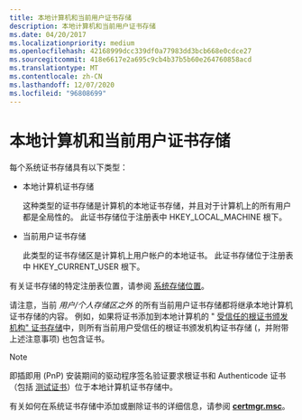 ```yaml
---
title: 本地计算机和当前用户证书存储
description: 本地计算机和当前用户证书存储
ms.date: 04/20/2017
ms.localizationpriority: medium
ms.openlocfilehash: 42168999dcc339df0a77983dd3bcb668e0cdce27
ms.sourcegitcommit: 418e6617e2a695c9cb4b37b5b60e264760858acd
ms.translationtype: MT
ms.contentlocale: zh-CN
ms.lasthandoff: 12/07/2020
ms.locfileid: "96808699"
---
```

# <a name="local-machine-and-current-user-certificate-stores"></a>本地计算机和当前用户证书存储


每个系统证书存储具有以下类型：

* 本地计算机证书存储

    这种类型的证书存储是计算机的本地证书存储，并且对于计算机上的所有用户都是全局性的。 此证书存储位于注册表中 HKEY_LOCAL_MACHINE 根下。

* 当前用户证书存储

    此类型的证书存储区是计算机上用户帐户的本地证书。 此证书存储位于注册表中 HKEY_CURRENT_USER 根下。

有关证书存储的特定注册表位置，请参阅 [系统存储位置](/windows/desktop/seccrypto/system-store-locations)。

请注意，当前 *用户/个人存储区之外* 的所有当前用户证书存储都将继承本地计算机证书存储的内容。 例如，如果将证书添加到本地计算机的 " [受信任的根证书颁发机构" 证书存储](trusted-root-certification-authorities-certificate-store.md)中，则所有当前用户受信任的根证书颁发机构证书存储 (，并附带上述注意事项) 也包含证书。

>[!NOTE]
>即插即用 (PnP) 安装期间的驱动程序签名验证要求根证书和 Authenticode 证书（包括 [测试证书](./makecert-test-certificate.md)）位于本地计算机证书存储中。

 

有关如何在系统证书存储中添加或删除证书的详细信息，请参阅 [**certmgr.msc**](../devtest/certmgr.md)。

 

